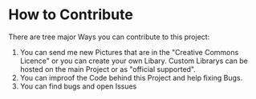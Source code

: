 # How to Contribute
There are tree major Ways you can contribute to this project:
1. You can send me new Pictures that are in the "Creative Commons Licence" or you can create your own Libary. Custom Librarys can be hosted on the main Project or as "official supported".
2. You can improof the Code behind this Project and help fixing Bugs.
3. You can find bugs and open Issues
